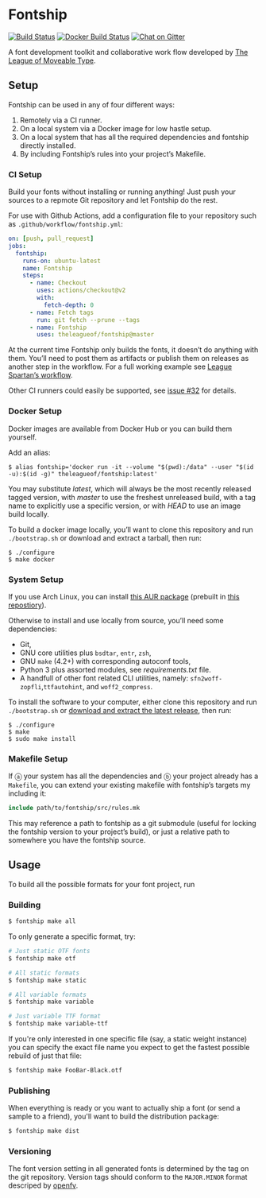 # Fontship

[![Build Status](https://img.shields.io/github/workflow/status/theleagueof/fontship/Build?label=Build&logo=Github)](https://github.com/theleagueof/fontship/actions?workflow=Build)
[![Docker Build Status](https://img.shields.io/docker/cloud/build/theleagueof/fontship?label=Docker%20Build&logo=Docker)](https://hub.docker.com/repository/docker/theleagueof/fontship/builds)
[![Chat on Gitter](https://img.shields.io/gitter/room/theleagueof/tooling?color=blue&label=Chat&logo=Gitter)](https://gitter.im/theleagueof/tooling?utm_source=badge&utm_medium=badge&utm_campaign=pr-badge&utm_content=badge)

A font development toolkit and collaborative work flow developed by [The
League of Moveable Type](https://www.theleagueofmoveabletype.com/).

## Setup

Fontship can be used in any of four different ways:

1.  Remotely via a CI runner.
2.  On a local system via a Docker image for low hastle setup.
3.  On a local system that has all the required dependencies and fontship directly installed.
4.  By including Fontship’s rules into your project’s Makefile.

### CI Setup

Build your fonts without installing or running anything! Just push your sources to a repmote Git repository and let Fontship do the rest.

For use with Github Actions, add a configuration file to your repository such as `.github/workflow/fontship.yml`:

```yaml
on: [push, pull_request]
jobs:
  fontship:
    runs-on: ubuntu-latest
    name: Fontship
    steps:
      - name: Checkout
        uses: actions/checkout@v2
        with:
          fetch-depth: 0
      - name: Fetch tags
        run: git fetch --prune --tags
      - name: Fontship
        uses: theleagueof/fontship@master
```

At the current time Fontship only builds the fonts, it doesn’t do anything with them. You’ll need to post them as artifacts or publish them on releases as another step in the workflow. For a full working example see [League Spartan’s workflow](https://github.com/theleagueof/league-spartan/blob/master/.github/workflow/fontship.yml).

Other CI runners could easily be supported, see [issue #32](https://github.com/theleagueof/fontship/issues/32) for details.

### Docker Setup

Docker images are available from Docker Hub or you can build them yourself.

Add an alias:

    $ alias fontship='docker run -it --volume "$(pwd):/data" --user "$(id -u):$(id -g)" theleagueof/fontship:latest'

You may substitute *latest*, which will always be the most recently released tagged version, with *master* to use the freshest unreleased build, with a tag name to explicitly use a specific version, or with *HEAD* to use an image build locally.

To build a docker image locally, you’ll want to clone this repository and run `./bootstrap.sh` or download and extract a tarball, then run:

    $ ./configure
    $ make docker

### System Setup

If you use Arch Linux, you can install [this AUR package](https://aur.archlinux.org/packages/fontship) (prebuilt in [this repostiory](https://wiki.archlinux.org/index.php/Unofficial_user_repositories#alerque)).

Otherwise to install and use locally from source, you’ll need some dependencies:

* Git,
* GNU core utilities plus `bsdtar`, `entr`, `zsh`,
* GNU `make` (4.2+) with corresponding autoconf tools,
* Python 3 plus assorted modules, see *requirements.txt* file.
* A handfull of other font related CLI utilities, namely: `sfn2woff-zopfli`,`ttfautohint`, and `woff2_compress`.

To install the software to your computer, either clone this repository and run `./bootstrap.sh` or [download and extract the latest release](https://github.com/theleagueof/fontship/releases), then run:

    $ ./configure
    $ make
    $ sudo make install

### Makefile Setup

If ⓐ your system has all the dependencies and ⓑ your project already has a `Makefile`, you can extend your existing makefile with fontship’s targets my including it:

```makefile
include path/to/fontship/src/rules.mk
```

This may reference a path to fontship as a git submodule (useful for locking the fontship version to your project’s build), or just a relative path to somewhere you have the fontship source.

## Usage

To build all the possible formats for your font project, run

### Building

```sh
$ fontship make all
```

To only generate a specific format, try:

```sh
# Just static OTF fonts
$ fontship make otf

# All static formats
$ fontship make static

# All variable formats
$ fontship make variable

# Just variable TTF format
$ fontship make variable-ttf
```

If you're only interested in one specific file (say, a static weight instance) you can specify the exact file name you expect to get the fastest possible rebuild of just that file:

```sh
$ fontship make FooBar-Black.otf
```

### Publishing

When everything is ready or you want to actually ship a font (or send a sample to a friend), you'll want to build the distribution package:

```sh
$ fontship make dist
```

### Versioning

The font version setting in all generated fonts is determined by the tag on the git repository. Version tags should conform to the `MAJOR.MINOR` format descriped by [openfv](https://github.com/openfv/openfv#3-version-number-semantics).
